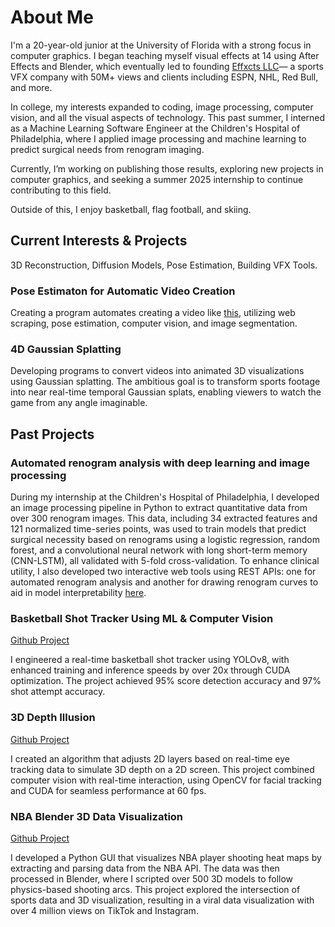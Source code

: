 # About Me

I'm a 20-year-old junior at the University of Florida with a strong focus in computer graphics. I began teaching myself visual effects at 14 using After Effects and Blender, which eventually led to founding <a href="https://www.effxcts.com" target="_blank">Effxcts LLC</a>— a sports VFX company with 50M+ views and clients including ESPN, NHL, Red Bull, and more.

In college, my interests expanded to coding, image processing, computer vision, and all the visual aspects of technology. This past summer, I interned as a Machine Learning Software Engineer at the Children's Hospital of Philadelphia, where I applied image processing and machine learning to predict surgical needs from renogram imaging.

Currently, I’m working on publishing those results, exploring new projects in computer graphics, and seeking a summer 2025 internship to continue contributing to this field.

Outside of this, I enjoy basketball, flag football, and skiing.

## Current Interests & Projects
3D Reconstruction, Diffusion Models, Pose Estimation, Building VFX Tools.

### Pose Estimaton for Automatic Video Creation
Creating a program automates creating a video like <a href="https://x.com/ari_fararooy/status/1604536193227427841" target="_blank">this</a>, utilizing web scraping, pose estimation, computer vision, and image segmentation.

### 4D Gaussian Splatting
Developing programs to convert videos into animated 3D visualizations using Gaussian splatting. The ambitious goal is to transform sports footage into near real-time temporal Gaussian splats, enabling viewers to watch the game from any angle imaginable.

## Past Projects
### Automated renogram analysis with deep learning and image processing
During my internship at the Children's Hospital of Philadelphia, I developed an image processing pipeline in Python to extract quantitative data from over 300 renogram images. This data, including 34 extracted features and 121 normalized time-series points, was used to train models that predict surgical necessity based on renograms using a logistic regression, random forest, and a convolutional neural network with long short-term memory (CNN-LSTM), all validated with 5-fold cross-validation. To enhance clinical utility, I also developed two interactive web tools using REST APIs: one for automated renogram analysis and another for drawing renogram curves to aid in model interpretability [here](https://renogram-drawing.onrender.com/).


### Basketball Shot Tracker Using ML & Computer Vision
[Github Project](https://github.com/avishah3/AI-Basketball-Shot-Detection-Tracker)

I engineered a real-time basketball shot tracker using YOLOv8, with enhanced training and inference speeds by over 20x through CUDA optimization. The project achieved 95% score detection accuracy and 97% shot attempt accuracy.

### 3D Depth Illusion
[Github Project](https://github.com/avishah3/3D-Screen-Illusion-Using-Webcam)

I created an algorithm that adjusts 2D layers based on real-time eye tracking data to simulate 3D depth on a 2D screen. This project combined computer vision with real-time interaction, using OpenCV for facial tracking and CUDA for seamless performance at 60 fps.

### NBA Blender 3D Data Visualization
[Github Project](https://github.com/avishah3/DSA-final-project)

I developed a Python GUI that visualizes NBA player shooting heat maps by extracting and parsing data from the NBA API. The data was then processed in Blender, where I scripted over 500 3D models to follow physics-based shooting arcs. This project explored the intersection of sports data and 3D visualization, resulting in a viral data visualization with over 4 million views on TikTok and Instagram.

